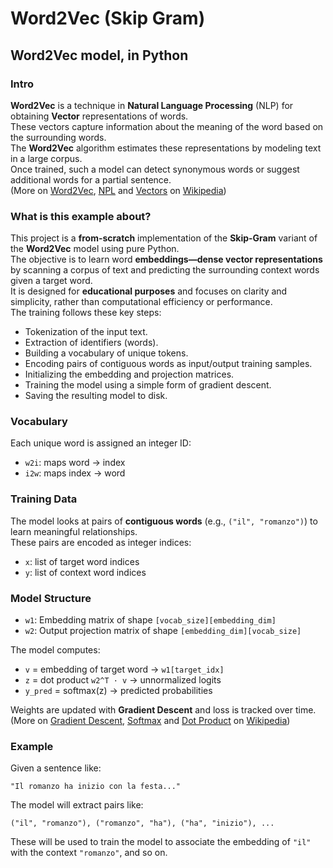 # Word2Vec (Skip Gram)

## Word2Vec model, in Python

### Intro

**Word2Vec** is a technique in **Natural Language Processing** (NLP) for obtaining **Vector** representations of words.  
These vectors capture information about the meaning of the word based on the surrounding words.  
The **Word2Vec** algorithm estimates these representations by modeling text in a large corpus.  
Once trained, such a model can detect synonymous words or suggest additional words for a partial sentence.  
(More on [Word2Vec](https://en.wikipedia.org/wiki/Word2vec), [NPL](https://en.wikipedia.org/wiki/Natural_language_processing) and [Vectors](https://en.wikipedia.org/wiki/Vector_space) on [Wikipedia](https://en.wikipedia.org/))

### What is this example about?

This project is a **from-scratch** implementation of the **Skip-Gram** variant of the **Word2Vec** model using pure Python.  
The objective is to learn word **embeddings—dense vector representations** by scanning a corpus of text and predicting the surrounding context words given a target word.  
It is designed for **educational purposes** and focuses on clarity and simplicity, rather than computational efficiency or performance.  
The training follows these key steps:

- Tokenization of the input text.
- Extraction of identifiers (words).
- Building a vocabulary of unique tokens.
- Encoding pairs of contiguous words as input/output training samples.
- Initializing the embedding and projection matrices.
- Training the model using a simple form of gradient descent.
- Saving the resulting model to disk.

### Vocabulary

Each unique word is assigned an integer ID:
- `w2i`: maps word → index
- `i2w`: maps index → word

### Training Data

The model looks at pairs of **contiguous words** (e.g., `("il", "romanzo")`) to learn meaningful relationships.  
These pairs are encoded as integer indices:

- `x`: list of target word indices
- `y`: list of context word indices

### Model Structure

- `w1`: Embedding matrix of shape `[vocab_size][embedding_dim]`
- `w2`: Output projection matrix of shape `[embedding_dim][vocab_size]`

The model computes:

- `v` = embedding of target word → `w1[target_idx]`
- `z` = dot product `w2^T · v` → unnormalized logits
- `y_pred` = softmax(z) → predicted probabilities

Weights are updated with **Gradient Descent** and loss is tracked over time.  
(More on [Gradient Descent](https://en.wikipedia.org/wiki/Gradient_descent), [Softmax](https://en.wikipedia.org/wiki/Softmax_function) and [Dot Product](https://en.wikipedia.org/wiki/Dot_product) on [Wikipedia](https://en.wikipedia.org))

### Example

Given a sentence like:

    "Il romanzo ha inizio con la festa..."

The model will extract pairs like:

    ("il", "romanzo"), ("romanzo", "ha"), ("ha", "inizio"), ...

These will be used to train the model to associate the embedding of `"il"` with the context `"romanzo"`, and so on.
